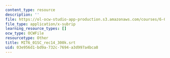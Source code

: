```yaml
---
content_type: resource
description: ''
file: https://ol-ocw-studio-app-production.s3.amazonaws.com/courses/6-01sc-introduction-to-electrical-engineering-and-computer-science-i-spring-2011/03e956d1bd9a732c7694a3d997a4bca8_MIT6_01SC_rec14_300k.srt
file_type: application/x-subrip
learning_resource_types: []
ocw_type: OCWFile
resourcetype: Other
title: MIT6_01SC_rec14_300k.srt
uid: 03e956d1-bd9a-732c-7694-a3d997a4bca8
---
```


